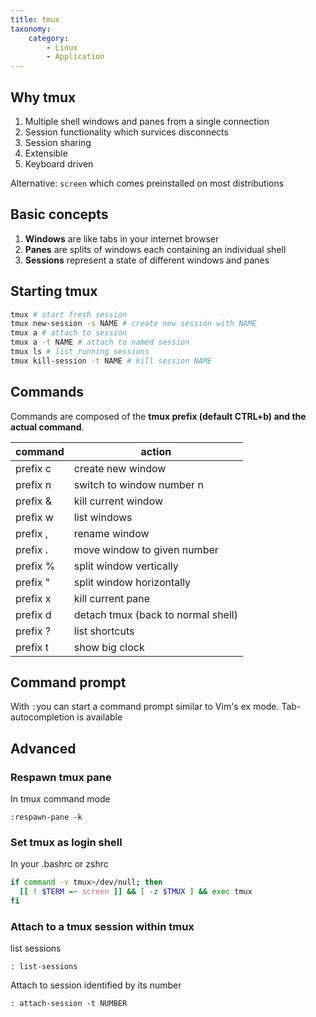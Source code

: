 ```yaml
---
title: tmux
taxonomy:
    category:
        - Linux
        - Application
---
```


## Why tmux

1. Multiple shell windows and panes from a single connection
2. Session functionality which survices disconnects
3. Session sharing
4. Extensible
5. Keyboard driven

Alternative: `screen` which comes preinstalled on most distributions

## Basic concepts

1. **Windows** are like tabs in your internet browser
2. **Panes** are splits of windows each containing an individual shell
3. **Sessions** represent a state of different windows and panes

## Starting tmux

```bash
tmux # start fresh session
tmux new-session -s NAME # create new session with NAME
tmux a # attach to session
tmux a -t NAME # attach to named session
tmux ls # list running sessions
tmux kill-session -t NAME # kill session NAME
```


## Commands

Commands are composed of the **tmux prefix (default CTRL+b) and the actual command**.

|command|action|
|-------------|---------|
| prefix c|create new window|
| prefix n|switch to window number n|
| prefix &|kill current window|
| prefix w|list windows|
| prefix ,|rename window|
| prefix .|move window to given number|
| prefix %|split window vertically|
| prefix "|split window horizontally|
| prefix x|kill current pane|
|prefix d|detach tmux (back to normal shell)|
| prefix ?|list shortcuts|
| prefix t|show big clock|

## Command prompt

With `:`you can start a command prompt similar to Vim's ex mode. Tab-autocompletion is available

## Advanced

### Respawn tmux pane
In tmux command mode
```
:respawn-pane -k
```

### Set tmux as login shell
In your .bashrc or zshrc
```bash
if command -v tmux>/dev/null; then
  [[ ! $TERM =~ screen ]] && [ -z $TMUX ] && exec tmux
fi
```

### Attach to a tmux session within tmux
list sessions
```
: list-sessions
```
Attach to session identified by its number
```
: attach-session -t NUMBER
```
